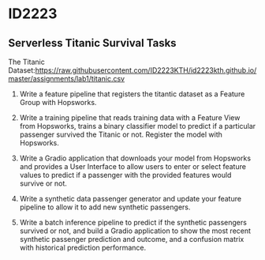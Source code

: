 # ID2223
## Serverless Titanic Survival Tasks
The Titanic Dataset:https://raw.githubusercontent.com/ID2223KTH/id2223kth.github.io/master/assignments/lab1/titanic.csv

1. Write a feature pipeline that registers the titantic dataset as a Feature Group with Hopsworks.

2. Write a training pipeline that reads training data with a Feature View from Hopsworks, trains a binary classifier model to predict if a particular passenger survived the Titanic or not. Register the model with Hopsworks.
4. Write a Gradio application that downloads your model from Hopsworks and provides a User Interface to allow users to enter or select feature values to predict if a passenger with the provided features would survive or not.
5. Write a synthetic data passenger generator and update your feature pipeline to allow it to add new synthetic passengers.
6. Write a batch inference pipeline to predict if the synthetic passengers survived or not, and build a Gradio application to show the most recent synthetic passenger prediction and outcome, and a confusion matrix with historical prediction performance.
